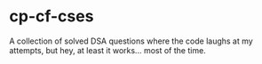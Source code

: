 # cp-cf-cses
A collection of solved DSA questions where the code laughs at my attempts, but hey, at least it works... most of the time.
